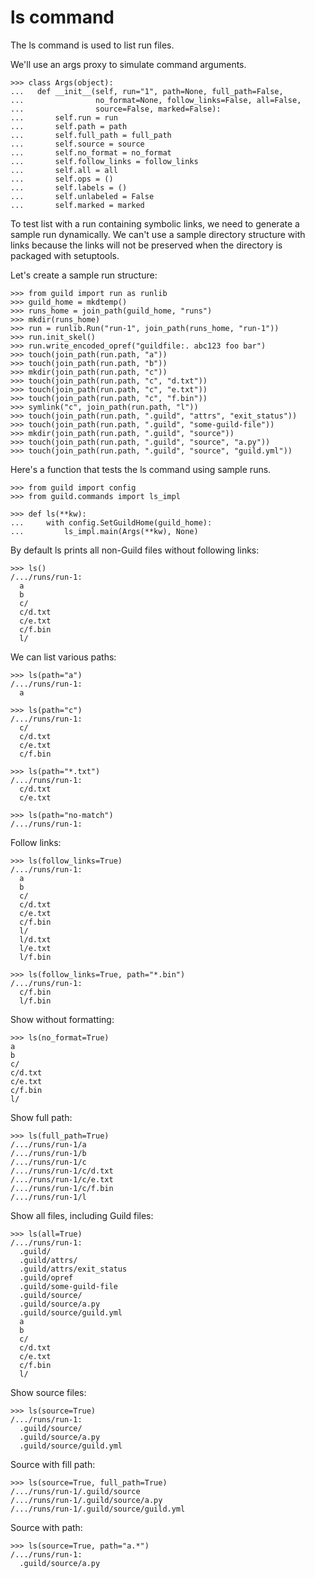 # ls command

The ls command is used to list run files.

We'll use an args proxy to simulate command arguments.

    >>> class Args(object):
    ...   def __init__(self, run="1", path=None, full_path=False,
    ...                no_format=None, follow_links=False, all=False,
    ...                source=False, marked=False):
    ...       self.run = run
    ...       self.path = path
    ...       self.full_path = full_path
    ...       self.source = source
    ...       self.no_format = no_format
    ...       self.follow_links = follow_links
    ...       self.all = all
    ...       self.ops = ()
    ...       self.labels = ()
    ...       self.unlabeled = False
    ...       self.marked = marked

To test list with a run containing symbolic links, we need to generate
a sample run dynamically. We can't use a sample directory structure
with links because the links will not be preserved when the directory
is packaged with setuptools.

Let's create a sample run structure:

    >>> from guild import run as runlib
    >>> guild_home = mkdtemp()
    >>> runs_home = join_path(guild_home, "runs")
    >>> mkdir(runs_home)
    >>> run = runlib.Run("run-1", join_path(runs_home, "run-1"))
    >>> run.init_skel()
    >>> run.write_encoded_opref("guildfile:. abc123 foo bar")
    >>> touch(join_path(run.path, "a"))
    >>> touch(join_path(run.path, "b"))
    >>> mkdir(join_path(run.path, "c"))
    >>> touch(join_path(run.path, "c", "d.txt"))
    >>> touch(join_path(run.path, "c", "e.txt"))
    >>> touch(join_path(run.path, "c", "f.bin"))
    >>> symlink("c", join_path(run.path, "l"))
    >>> touch(join_path(run.path, ".guild", "attrs", "exit_status"))
    >>> touch(join_path(run.path, ".guild", "some-guild-file"))
    >>> mkdir(join_path(run.path, ".guild", "source"))
    >>> touch(join_path(run.path, ".guild", "source", "a.py"))
    >>> touch(join_path(run.path, ".guild", "source", "guild.yml"))

Here's a function that tests the ls command using sample runs.

    >>> from guild import config
    >>> from guild.commands import ls_impl

    >>> def ls(**kw):
    ...     with config.SetGuildHome(guild_home):
    ...         ls_impl.main(Args(**kw), None)

By default ls prints all non-Guild files without following links:

    >>> ls()
    /.../runs/run-1:
      a
      b
      c/
      c/d.txt
      c/e.txt
      c/f.bin
      l/

We can list various paths:

    >>> ls(path="a")
    /.../runs/run-1:
      a

    >>> ls(path="c")
    /.../runs/run-1:
      c/
      c/d.txt
      c/e.txt
      c/f.bin

    >>> ls(path="*.txt")
    /.../runs/run-1:
      c/d.txt
      c/e.txt

    >>> ls(path="no-match")
    /.../runs/run-1:

Follow links:

    >>> ls(follow_links=True)
    /.../runs/run-1:
      a
      b
      c/
      c/d.txt
      c/e.txt
      c/f.bin
      l/
      l/d.txt
      l/e.txt
      l/f.bin

    >>> ls(follow_links=True, path="*.bin")
    /.../runs/run-1:
      c/f.bin
      l/f.bin

Show without formatting:

    >>> ls(no_format=True)
    a
    b
    c/
    c/d.txt
    c/e.txt
    c/f.bin
    l/

Show full path:

    >>> ls(full_path=True)
    /.../runs/run-1/a
    /.../runs/run-1/b
    /.../runs/run-1/c
    /.../runs/run-1/c/d.txt
    /.../runs/run-1/c/e.txt
    /.../runs/run-1/c/f.bin
    /.../runs/run-1/l

Show all files, including Guild files:

    >>> ls(all=True)
    /.../runs/run-1:
      .guild/
      .guild/attrs/
      .guild/attrs/exit_status
      .guild/opref
      .guild/some-guild-file
      .guild/source/
      .guild/source/a.py
      .guild/source/guild.yml
      a
      b
      c/
      c/d.txt
      c/e.txt
      c/f.bin
      l/

Show source files:

    >>> ls(source=True)
    /.../runs/run-1:
      .guild/source/
      .guild/source/a.py
      .guild/source/guild.yml

Source with fill path:

    >>> ls(source=True, full_path=True)
    /.../runs/run-1/.guild/source
    /.../runs/run-1/.guild/source/a.py
    /.../runs/run-1/.guild/source/guild.yml

Source with path:

    >>> ls(source=True, path="a.*")
    /.../runs/run-1:
      .guild/source/a.py
